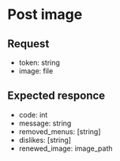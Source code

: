 # Post image
## Request
* token: string
* image: file

## Expected responce
* code: int
* message: string
* removed_menus: [string]
* dislikes: [string]
* renewed_image: image_path